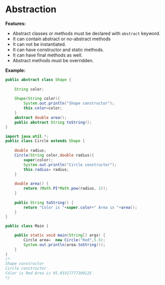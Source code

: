 # Abstraction

**Features:**  
* Abstract classes or methods must be declared with `abstract` keyword.
* It can contain abstract or no-abstract methods
* It can not be instantiated.
* It can have constructor and static methods.
* It can have final methods as well.
* Abstract methods must be overridden.

**Example:**  
```java
public abstract class Shape {
	
	String color;
	
	Shape(String color){
		System.out.println("Shape constructor");
		this.color=color;
	}
	abstract double area();
	public abstract String toString();
}

import java.util.*;
public class Circle extends Shape {
	
	double radius;
	Circle(String color,double radius){
		super(color);
		System.out.println("Circle constructor");
		this.radius= radius;
	}
	
	double area() {
		return (Math.PI*Math.pow(radius, 2));
	}
	
	public String toString() {
		return "Color is "+super.color+" Area is "+area();
	}
}

public class Main {

	public static void main(String[] args) {
		Circle area=  new Circle("Red",5.5);
		System.out.println(area.toString());
	}
}
/*
Shape constructor
Circle constructor
Color is Red Area is 95.03317777109125
*/
```